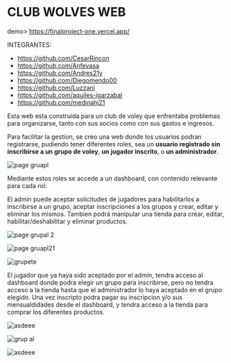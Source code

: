 # CLUB WOLVES WEB 

demo> https://finalproject-one.vercel.app/

INTEGRANTES: 
- https://github.com/CesarRincon 
- https://github.com/Anfevasa
- https://github.com/Andres21y
- https://github.com/Diegomendo00
- https://github.com/Luzzani
- https://github.com/aquiles-igarzabal
- https://github.com/medinahj21

Esta web esta construida para un club de voley que enfrentaba problemas para organizarse, tanto con sus socios como con sus gastos e ingresos. 

Para facilitar la gestion, se creo una web donde los usuarios podran registrarse, pudiendo tener diferentes roles, sea un **usuario registrado sin inscribirse a un grupo de voley**, **un jugador inscrito**, o **un administrador**.

![page gruapl](https://user-images.githubusercontent.com/90403563/200423136-51296580-de73-44ca-9c2d-a3b056f32afb.jpg)

Mediante estos roles se accede a un dashboard, con contenido relevante para cada rol:

 El admin puede aceptar solicitudes de jugadores para habilitarlos a inscribirse a un grupo, aceptar inscripciones a los grupos y crear, editar y eliminar los mismos.  Tambien podrá manipular una tienda para crear, editar, habilitar/deshabilitar y eliminar productos. 
 
 ![page grupal 2](https://user-images.githubusercontent.com/90403563/200423184-8c855cc7-8005-47c5-8a1d-80dff9ae3a91.jpg)
 
![page gruapl21](https://user-images.githubusercontent.com/90403563/200423219-ae0478f4-5405-47c4-b40d-c3770d3abd92.jpg)

![grupete](https://user-images.githubusercontent.com/90403563/200424570-b34aef4d-1647-4ed9-be7d-2e28e144585f.jpg)


 El jugador que ya haya sido aceptado por el admin, tendra acceso al dashboard donde podra elegir un grupo para inscribirse, pero no tendra acceso a la tienda hasta que el administrador lo haya aceptado en el grupo elegido. Una vez inscripto podra pagar su inscripcion y/o sus mensualdidades desde el dashboard, y tendra acceso a la tienda para comprar los diferentes productos.  

![asdeee](https://user-images.githubusercontent.com/90403563/200428613-4ff745ea-130c-4e72-a701-54ac5f1d7d83.jpg)

![grup al](https://user-images.githubusercontent.com/90403563/200423592-3fac507d-d4cc-4f32-852f-e27bd4287081.jpg)

![asdeee](https://user-images.githubusercontent.com/90403563/200428635-5b738080-5183-4350-8016-ff3da135b295.jpg)
